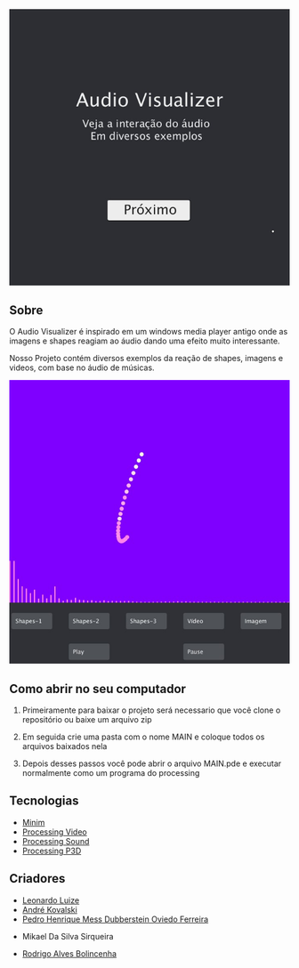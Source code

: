 
<img src="./images/audioVisualizerImage.jpg" />

<h2>Sobre</h2>

<p>O Audio Visualizer é inspirado em um windows media player antigo onde as imagens e shapes reagiam ao áudio dando uma efeito muito interessante.</p>
<p>Nosso Projeto contém diversos exemplos da reação de shapes, imagens e videos, com base no áudio de músicas.</p>

<img src="./images/menu.jpg" />

<h2>Como abrir no seu computador</h2>
<ol>
  <li>
    <p>Primeiramente para baixar o projeto será necessario que você clone o repositório ou baixe um arquivo zip</p>
  </li>
  <li>
    <p>Em seguida crie uma pasta com o nome MAIN e coloque todos os arquivos baixados nela</p>
  </li>
  <li>
    <p>Depois desses passos você pode abrir o arquivo MAIN.pde e executar normalmente como um programa do processing</p>
  </li>
</ol>

<h2>Tecnologias</h2>

<ul>
  <li>
    <a target="_new" href="http://code.compartmental.net/tools/minim/">Minim</a>
  </li>
  <li>
    <a target="_new" href="https://processing.org/reference/libraries/video/index.html">Processing Video</a>
  </li>
  <li>
    <a target="_new" href="https://processing.org/reference/libraries/sound/">Processing Sound</a>
  </li>
  <li>
    <a target="_new" href="https://processing.org/tutorials/p3d/">Processing P3D</a>
  </li>
</ul>

<h2>Criadores</h2>

<ul>
  <li>
    <a target="_new" href="https://github.com/LeonardoLuize">Leonardo Luize</a>
  </li>
  <li>
    <a target="_new" href="https://github.com/Kovalski-rgb">André Kovalski</a>
  </li>
  <li>
    <a target="_new" href="https://github.com/oiaute">Pedro Henrique Mess Dubberstein Oviedo Ferreira</a>
  </li>
  <li>
    <p>Mikael Da Silva Sirqueira</p>
  </li>
  <li>
    <a target="_new" href="https://github.com/Rodgs2010">Rodrigo Alves Bolincenha</a>
  </li>
</ul>
